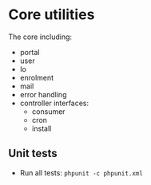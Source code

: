 Core utilities
===

The core including:

- portal
- user
- lo
- enrolment
- mail
- error handling
- controller interfaces:
    - consumer
    - cron
    - install

## Unit tests
- Run all tests: `phpunit -c phpunit.xml`
